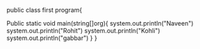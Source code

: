 public class first program{

Public static void main(string[]org){
system.out.println("Naveen")
system.out.println("Rohit")
system.out.println("Kohli")
system.out.println("gabbar")
}
}
